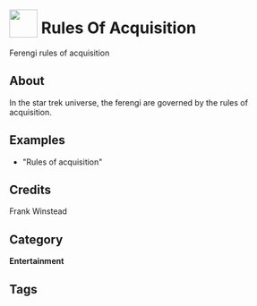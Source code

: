 # <img src="https://raw.githack.com/FortAwesome/Font-Awesome/master/svgs/solid/dollar-sign.svg" card_color="#00FF00" width="50" height="50" style="vertical-align:bottom"/> Rules Of Acquisition
Ferengi rules of acquisition

## About
In the star trek universe, the ferengi are governed by the rules of acquisition.

## Examples
* "Rules of acquisition"

## Credits
Frank Winstead

## Category
**Entertainment**

## Tags

